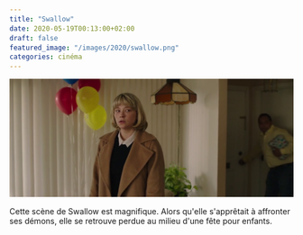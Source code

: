 ```yaml
---
title: "Swallow"
date: 2020-05-19T00:13:00+02:00
draft: false
featured_image: "/images/2020/swallow.png"
categories: cinéma
---
```

![swallow](/images/2020/swallow.png)

Cette scène de Swallow est magnifique. Alors qu'elle s'apprêtait à affronter ses démons, elle se retrouve perdue au milieu d'une fête pour enfants.